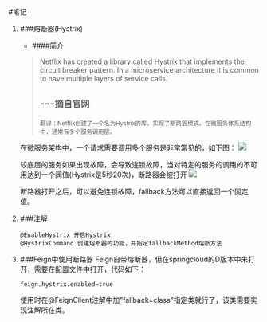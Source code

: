 #笔记
1. ###熔断器(Hystrix)
    - ####简介
    > Netflix has created a library called Hystrix that implements the circuit breaker pattern. In a microservice architecture it is common to have multiple layers of service calls.
    > 
    > ---<small>摘自官网</small>
    >  --------------------- 
    > <small>翻译：Netflix创建了一个名为Hystrix的库，实现了断路器模式。在微服务体系结构中，通常有多个服务调用层。</small>
    
    在微服务架构中，一个请求需要调用多个服务是非常常见的，如下图：
    ![](http://upload-images.jianshu.io/upload_images/2279594-08d8d524c312c27d.png?imageMogr2/auto-orient/strip%7CimageView2/2/w/600)
    
    较底层的服务如果出现故障，会导致连锁故障，当对特定的服务的调用的不可用达到一个阀值(Hystrix是5秒20次)，断路器会被打开
    ![](http://upload-images.jianshu.io/upload_images/2279594-8dcb1f208d62046f.png?imageMogr2/auto-orient/strip%7CimageView2/2/w/600)
    
    断路器打开之后，可以避免连锁故障，fallback方法可以直接返回一个固定值。

2. ###注解
    ```
    @EnableHystrix 开启Hystrix
    @HystrixCommand 创建熔断器的功能，并指定fallbackMethod熔断方法
    ```
    
3. ###Feign中使用断路器
    Feign自带熔断器，但在springcloud的D版本中未打开，需要在配置文件中打开，代码如下：
    
    `feign.hystrix.enabled=true`
    
    使用时在@FeignClient注解中加"fallback=class"指定类就行了，该类需要实现注解所在类。
